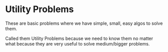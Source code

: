 # Utility Problems

These are basic problems where we have simple, small, easy algos to solve them.

Called them Utility Problems because we need to know them no matter what because they are very useful to solve medium/bigger problems.
